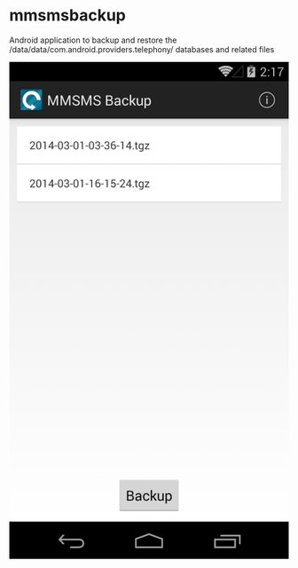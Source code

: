 mmsmsbackup
===========

Android application to backup and restore the /data/data/com.android.providers.telephony/ databases and related files

![](gfx/ss1.png)

